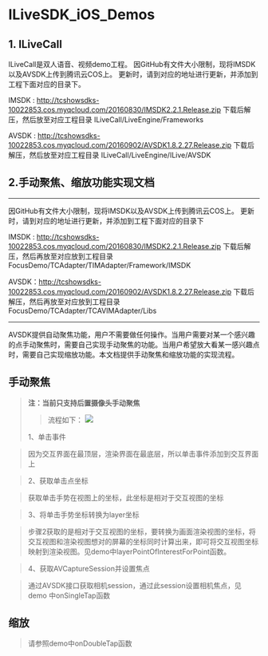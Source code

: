 # ILiveSDK_iOS_Demos

## 1. ILiveCall

ILiveCall是双人语音、视频demo工程。 因GitHub有文件大小限制，现将IMSDK以及AVSDK上传到腾讯云COS上。 更新时，请到对应的地址进行更新，并添加到工程下面对应的目录下。

IMSDK : http://tcshowsdks-10022853.cos.myqcloud.com/20160830/IMSDK2.2.1.Release.zip 下载后解压，然后放至对应工程目录 ILiveCall/LiveEngine/Frameworks

AVSDK : http://tcshowsdks-10022853.cos.myqcloud.com/20160902/AVSDK1.8.2.27.Release.zip 下载后解压，然后放至对应工程目录 ILiveCall/LiveEngine/ILive/AVSDK

## 2.手动聚焦、缩放功能实现文档

------
因GitHub有文件大小限制，现将IMSDK以及AVSDK上传到腾讯云COS上。 更新时，请到对应的地址进行更新，并添加到工程下面对应的目录下

IMSDK : http://tcshowsdks-10022853.cos.myqcloud.com/20160830/IMSDK2.2.1.Release.zip 下载后解压，然后再放至对应放到工程目录 FocusDemo/TCAdapter/TIMAdapter/Framework/IMSDK

AVSDK：http://tcshowsdks-10022853.cos.myqcloud.com/20160902/AVSDK1.8.2.27.Release.zip 下载后解压，然后再放至对应放到工程目录 FocusDemo/TCAdapter/TCAVIMAdapter/Libs

------

AVSDK提供自动聚焦功能，用户不需要做任何操作。当用户需要对某一个感兴趣的点手动聚焦时，需要自己实现手动聚焦的功能。当用户希望放大看某一感兴趣点时，需要自己实现缩放功能。本文档提供手动聚焦和缩放功能的实现流程。
## 手动聚焦 ##
> **注：当前只支持后置摄像头手动聚焦**
> > 流程如下：
![](http://img.blog.csdn.net/20160921185424943)
> 
> 1、单击事件

>  因为交互界面在最顶层，渲染界面在最底层，所以单击事件添加到交互界面上

>  2、获取单击点坐标

>  获取单击手势在视图上的坐标，此坐标是相对于交互视图的坐标

>  3、将单击手势坐标转换为layer坐标

>  步骤2获取的是相对于交互视图的坐标，要转换为画面渲染视图的坐标，将交互视图和渲染视图想对的屏幕的坐标同时计算出来，即可将交互视图坐标映射到渲染视图。见demo中layerPointOfInterestForPoint函数。

>  4、获取AVCaptureSession并设置焦点

>  通过AVSDK接口获取相机session，通过此session设置相机焦点，见demo 中onSingleTap函数

## 缩放 ##
> 请参照demo中onDoubleTap函数